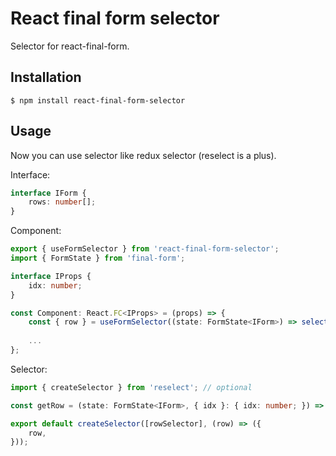 # React final form selector

Selector for react-final-form.

## Installation

```
$ npm install react-final-form-selector
```

## Usage

Now you can use selector like redux selector (reselect is a plus).

Interface:
```typescript
interface IForm {
    rows: number[];
}
````

Component:
```typescript
export { useFormSelector } from 'react-final-form-selector';
import { FormState } from 'final-form';

interface IProps {
    idx: number;
}

const Component: React.FC<IProps> = (props) => {
    const { row } = useFormSelector((state: FormState<IForm>) => selector(state, props));
    
    ...
};
```

Selector:
```typescript
import { createSelector } from 'reselect'; // optional  

const getRow = (state: FormState<IForm>, { idx }: { idx: number; }) => state.values[idx];

export default createSelector([rowSelector], (row) => ({
    row,
}));
```
